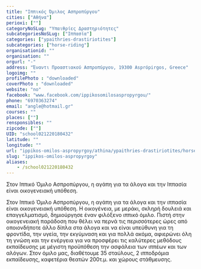 ```yaml
---
title: "Ιππικός Όμιλος Ασπροπύργου"
cities: ["Αθήνα"]
perioxi: [""]
categoryNoSLug: "Υπαιθρίες Δραστηριότητες"
subcategoriesNoSLug: ["Ιππασία"]
categories: ["ypaithries-drastiriotites"]
subcategories: ["horse-riding"]
organisationid: ""
organisation: ""
orgurl: "-"
address: "Έναντι Προαστιακού Ασπροπύργου, 19300 Asprópirgos, Greece"
logoimg: ""
profilePhoto : "downloaded"
coverPhoto : "downloaded"
website: "no"
facebook: "www.facebook.com/ippikosomilosaspropyrgou/"
phone: "6970363274"
email: "angle@hotmail.gr"
courses: ""
places: [""]
rensponsibles: ""
zipcode: [""]
UID: "school021220180432"
latitude: ""
longitude: ""
url: "ippikos-omilos-aspropyrgoy/athina/ypaithries-drastiriotites/horse-riding"
slug: "ippikos-omilos-aspropyrgoy"
aliases:
    - /school021220180432
---
```



Στον Ιππικό Όμιλο Ασπροπύργου, η αγάπη για τα άλογα και την Ιππασία είναι οικογενειακή υπόθεση.

Στον Ιππικό Όμιλο Ασπροπύργου, η αγάπη για τα άλογα και την ιππασία είναι οικογενειακή υπόθεση. Η οικογένεια, με μεράκι, σκληρή δουλειά και επαγγελματισμό, δημιούργησε έναν φιλόξενο ιππικό όμιλο. Πιστή στην οικογενειακή παράδοση που θέλει να περνά τις περισσότερες ώρες από οποιονδήποτε άλλο δίπλα στα άλογα και να είναι υπεύθυνη για τη φροντίδα, την υγεία, την εκγύμναση και για πολλά ακόμα, αφιερώνει όλη τη γνώση και την ενέργεια για να προσφέρει τις καλύτερες μεθόδους εκπαίδευσης με μέγιστη προϋπόθεση την ασφάλεια των ιππέων και των αλόγων. Στον όμιλο μας, διαθέτουμε 35 σταύλους, 2 ιπποδρόμια εκπαίδευσης, καφετέρια θεατών 200τ.μ. και χώρους στάθμευσης.